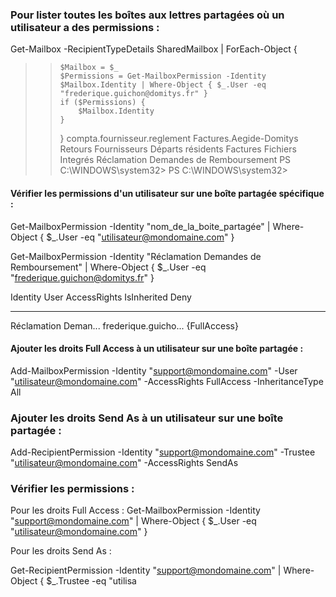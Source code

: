 ### Pour lister toutes les boîtes aux lettres partagées où un utilisateur a des permissions :


 Get-Mailbox -RecipientTypeDetails SharedMailbox | ForEach-Object {
>>     $Mailbox = $_
>>     $Permissions = Get-MailboxPermission -Identity $Mailbox.Identity | Where-Object { $_.User -eq "frederique.guichon@domitys.fr" }
>>     if ($Permissions) {
>>         $Mailbox.Identity
>>     }
>> }
compta.fournisseur.reglement
Factures.Aegide-Domitys
Retours Fournisseurs
Départs résidents
Factures Fichiers Integrés
Réclamation Demandes de Remboursement
PS C:\WINDOWS\system32>
PS C:\WINDOWS\system32>


#### Vérifier les permissions d'un utilisateur sur une boîte partagée spécifique :

Get-MailboxPermission -Identity "nom_de_la_boite_partagée" | Where-Object { $_.User -eq "utilisateur@mondomaine.com" }

Get-MailboxPermission -Identity "Réclamation Demandes de Remboursement" | Where-Object { $_.User -eq "frederique.guichon@domitys.fr" }


Identity             User                 AccessRights                                                                                                                                           IsInherited Deny
--------             ----                 ------------                                                                                                                                           ----------- ----
Réclamation Deman... frederique.guicho... {FullAccess}


#### Ajouter les droits Full Access à un utilisateur sur une boîte partagée :


Add-MailboxPermission -Identity "support@mondomaine.com" -User "utilisateur@mondomaine.com" -AccessRights FullAccess -InheritanceType All

### Ajouter les droits Send As à un utilisateur sur une boîte partagée :

Add-RecipientPermission -Identity "support@mondomaine.com" -Trustee "utilisateur@mondomaine.com" -AccessRights SendAs

### Vérifier les permissions :

Pour les droits Full Access :
Get-MailboxPermission -Identity "support@mondomaine.com" | Where-Object { $_.User -eq "utilisateur@mondomaine.com" }

Pour les droits Send As :

Get-RecipientPermission -Identity "support@mondomaine.com" | Where-Object { $_.Trustee -eq "utilisa
